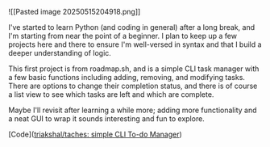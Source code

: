 ![[Pasted image 20250515204918.png]]
  

I've started to learn Python (and coding in general) after a long break, and I'm starting from near the point of a beginner. I plan to keep up a few projects here and there to ensure I'm well-versed in syntax and that I build a deeper understanding of logic.   

This first project is from roadmap.sh, and is a simple CLI task manager with a few basic functions including adding, removing, and modifying tasks. There are options to change their completion status, and there is of course a list view to see which tasks are left and which are complete.   

Maybe I'll revisit after learning a while more; adding more functionality and a neat GUI to wrap it sounds interesting and fun to explore.  


[Code]([triakshal/taches: simple CLI To-do Manager](https://github.com/triakshal/taches))